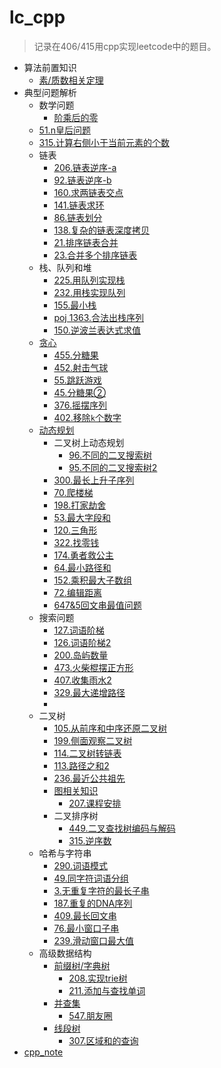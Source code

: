 # lc_cpp

>  记录在406/415用cpp实现leetcode中的题目。

* 算法前置知识
  * [素/质数相关定理](./note/前置知识/素数.md)
* 典型问题解析
  * 数学问题
    * [阶乘后的零](./note/数学问题/阶乘后的零.md)
  * [51.n皇后问题](./note/n皇后.md)
  * [315.计算右侧小于当前元素的个数](./note/逆序数.md)
  * 链表
    * [206.链表逆序-a](./note/链表/链表逆序-a.md)
    * [92.链表逆序-b](./note/链表/链表逆序-b.md)
    * [160.求两链表交点](./note/链表/求两链表交点.md)
    * [141.链表求环](./note/链表/链表求环.md)
    * [86.链表划分](./note/链表/链表划分.md)
    * [138.复杂的链表深度拷贝](./note/链表/复杂的链表的深度拷贝.md)
    * [21.排序链表合并](./note/链表/排序链表合并.md)
    * [23.合并多个排序链表](./note/链表/合并多个排序链表.md)
  * 栈、队列和堆
    * [225.用队列实现栈](./note/栈队列堆/用队列实现栈.md)
    * [232.用栈实现队列](./note/栈队列堆/用栈实现队列.md)
    * [155.最小栈](./note/栈队列堆/最小栈.md)
    * [poj 1363.合法出栈序列](./note/栈队列堆/合法出栈序列.md)
    * [150.逆波兰表达式求值](./note/栈队列堆/逆波兰表达式求值.md)
  * [贪心](./note/贪心/贪心预备知识.md)
    * [455.分糖果](./note/贪心/分糖果.md)
    * [452.射击气球](./note/贪心/射击气球.md)
    * [55.跳跃游戏](./note/贪心/跳跃游戏.md)
    * [45.分糖果②](./note/贪心/跳跃游戏2.md)
    * [376.摇摆序列](./note/贪心/摇摆序列.md)
    * [402.移除`k`个数字](./note/贪心/移除k个数字.md)
  * [动态规划](./note/动态规划/动态规划原理.md)
    * 二叉树上动态规划
      * [96.不同的二叉搜索树](./note/动态规划/二叉树/不同的二叉搜索树.md)
      * [95.不同的二叉搜索树2](./note/动态规划/二叉树/不同的二叉搜索树2.md)
    * [300.最长上升子序列](./note/动态规划/最长上升子序列.md)
    * [70.爬楼梯](./note/动态规划/爬楼梯.md)
    * [198.打家劫舍](./note/动态规划/打家劫舍.md)
    * [53.最大字段和](./note/动态规划/最大字段和.md)
    * [120.三角形](./note/动态规划/三角形.md)
    * [322.找零钱](./note/动态规划/找零钱.md)
    * [174.勇者救公主](./note/动态规划/地牢游戏.md)
    * [64.最小路径和](./note/动态规划/最小路径和.md)
    * [152.乘积最大子数组](./note/动态规划/乘积最大子数组.md)
    * [72.编辑距离](./note/动态规划/编辑距离.md)
    * [647&5回文串最值问题](./note/动态规划/回文串最值问题.md)
  * 搜索问题
    * [127.词语阶梯](./note/搜索/词语阶梯.md)
    * [126.词语阶梯2](./note/搜索/词语阶梯2.md)
    * [200.岛屿数量](./note/搜索/岛屿数量.md)
    * [473.火柴棍摆正方形](./note/搜索/火柴棍摆正方形.md)
    * [407.收集雨水2](./note/搜索/收集雨水2.md)
    * [329.最大递增路径](./note/搜索/最大递增路径.md)
    * 
  * 二叉树
    * [105.从前序和中序还原二叉树](./note/二叉树与图/从前序和中序构造二叉树.md)
    * [199.侧面观察二叉树](./note/二叉树与图/侧面观察二叉树.md)
    * [114.二叉树转链表](./note/二叉树与图/二叉树转链表.md)
    * [113.路径之和2](./note/二叉树与图/路径之和2.md)
    * [236.最近公共祖先](./note/二叉树与图/最近的公共祖先.md)
    * [图相关知识](./note/二叉树与图/图相关知识.md)
      * [207.课程安排](./note/二叉树与图/课程安排.md)
    * 二叉排序树
      * [449.二叉查找树编码与解码](./note/二叉树与图/二叉排序树/二叉查找树编码与解码.md)
      * [315.逆序数](./note/二叉树与图/二叉排序树/逆序数.md)
  * 哈希与字符串
    * [290.词语模式](./note/哈希与字符串/词语模式.md)
    * [49.同字符词语分组](./note/哈希与字符串/同字符词语分组.md)
    * [3.无重复字符的最长子串](./note/哈希与字符串/无重复字符的最长子串.md)
    * [187.重复的DNA序列](./note/哈希与字符串/重复的DNA序列.md)
    * [409.最长回文串](./note/哈希与字符串/最长回文串.md)
    * [76.最小窗口子串](./note/哈希与字符串/最小窗口子串.md)
    * [239.滑动窗口最大值](./note/哈希与字符串/滑动窗口最大值.md)
  * 高级数据结构
    * [前缀树/字典树](./note/高级数据结构/Trie树_字典树.md)
      * [208.实现trie树](./note/高级数据结构/实现trie树.md)
      * [211.添加与查找单词](./note/高级数据结构/添加与查找单词.md)
    * [并查集](./note/高级数据结构/并查集.md)
      * [547.朋友圈](./note/高级数据结构/朋友圈个数.md)
    * [线段树](./note/高级数据结构/线段树.md)
      * [307.区域和的查询](./note/高级数据结构/区域和的查询.md)
* [cpp_note](./note/cpp/cpp_readme.md)

